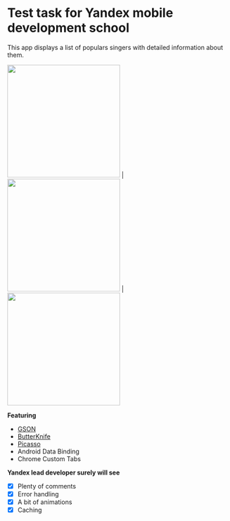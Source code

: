 # Test task for Yandex mobile development school

This app displays a list of populars singers with detailed information about them.

<img src="https://pp.vk.me/c630219/v630219017/25ebb/0bnpBuriO4E.jpg" width="256"> | <img src="https://pp.vk.me/c630219/v630219017/25ec9/KXVKtipjc-M.jpg" width="256"> | <img src="https://pp.vk.me/c630219/v630219017/25ea7/kjLYdm-Y9h8.jpg" width="256">

**Featuring**
- [GSON](https://github.com/google/gson)
- [ButterKnife](https://github.com/JakeWharton/butterknife)
- [Picasso](http://square.github.io/picasso/)
- Android Data Binding
- Chrome Custom Tabs

**Yandex lead developer surely will see**
- [x] Plenty of comments
- [x] Error handling
- [x] A bit of animations 
- [x] Caching 
